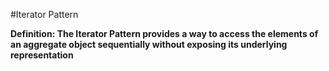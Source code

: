 #Iterator Pattern

**Definition: The Iterator Pattern provides a way to access the elements of an
aggregate object sequentially without exposing its underlying representation**
